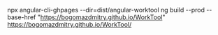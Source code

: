npx angular-cli-ghpages --dir=dist/angular-worktool
ng build --prod --base-href "https://bogomazdmitry.github.io/WorkTool"
https://bogomazdmitry.github.io/WorkTool/